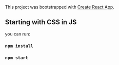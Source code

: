 This project was bootstrapped with [Create React App](https://github.com/facebook/create-react-app).

## Starting with CSS in JS

you can run:

### `npm install`

### `npm start`
